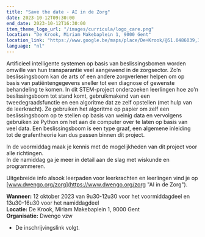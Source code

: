 ```yaml
---
title: "Save the date - AI in de Zorg"
date: 2023-10-12T09:30:00
end_date: 2023-10-12T16:30:00
item_theme_logo_url: "/images/curricula/logo_care.png"
location: "De Krook, Miriam Makebaplein 1, 9000 Gent"
location_link: "https://www.google.be/maps/place/De+Krook/@51.0486039,3.7264986,17z/data=!3m1!4b1!4m6!3m5!1s0x47c3714effffffff:0x9b1a2c7f1cb8c825!8m2!3d51.0486039!4d3.7286873!16s%2Fg%2F1hc0gcm5l"
language: "nl"
---
```

Artificieel intelligente systemen op basis van beslissingsbomen worden omwille van hun transparantie 
veel aangewend in de zorgsector. Zo’n beslissingsboom kan de arts of een andere zorgverlener helpen om 
op basis van patiëntengegevens sneller tot een diagnose of gewenste behandeling te komen. 
In dit STEM-project onderzoeken leerlingen hoe zo'n beslissingsboom tot stand komt, gebruikmakend 
van een tweedegraadsfunctie en een algoritme dat ze zelf opstellen (met hulp van de leerkracht). 
Ze gebruiken het algoritme op papier om zelf een beslissingsboom op te stellen op basis van weinig data 
en vervolgens gebruiken ze Python om het aan de computer over te laten op basis van veel data. 
Een beslissingsboom is een type graaf, een algemene inleiding tot de grafentheorie kan dus passen 
binnen dit project.

In de voormiddag maak je kennis met de mogelijkheden van dit project voor alle richtingen. <br>
In de namiddag ga je meer in detail aan de slag met wiskunde en programmeren. 

Uitgebreide info alsook leerpaden voor leerkrachten en leerlingen vind je op [www.dwengo.org/zorg](https://www.dwengo.org/zorg "AI in de Zorg").

**Wanneer:** 12 oktober 2023 van 9u30-12u30 voor het voormiddagdeel en 13u30-16u30 voor het namiddagdeel<br>
**Locatie:** De Krook, Miriam Makebaplein 1, 9000 Gent<br>
**Organisatie:** Dwengo vzw

- De inschrijvingslink volgt.
